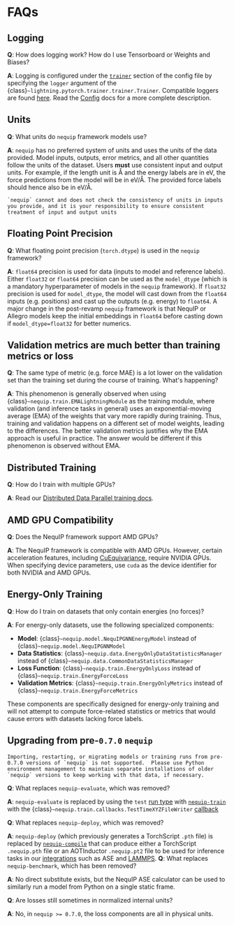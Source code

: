# FAQs

## Logging

  **Q**: How does logging work? How do I use Tensorboard or Weights and Biases?

  **A**: Logging is configured under the [`trainer`](../configuration/config.md#trainer) section of the config file by specifying the `logger` argument of the {class}`~lightning.pytorch.trainer.trainer.Trainer`. Compatible loggers are found [here](https://lightning.ai/docs/pytorch/stable/api_references.html#loggers). Read the [Config](../configuration/config.md) docs for a more complete description.

## Units
  **Q**: What units do `nequip` framework models use?

  **A**: `nequip` has no preferred system of units and uses the units of the data provided. Model inputs, outputs, error metrics, and all other quantities follow the units of the dataset. Users **must** use consistent input and output units. For example, if the length unit is Å and the energy labels are in eV, the force predictions from the model will be in eV/Å. The provided force labels should hence also be in eV/Å. 

```{warning}
`nequip` cannot and does not check the consistency of units in inputs you provide, and it is your responsibility to ensure consistent treatment of input and output units
```

## Floating Point Precision

  **Q**: What floating point precision (`torch.dtype`) is used in the `nequip` framework?

  **A**: `float64` precision is used for data (inputs to model and reference labels). Either `float32` or `float64` precision can be used as the `model_dtype` (which is a mandatory hyperparameter of models in the `nequip` framework). If `float32` precision is used for `model_dtype`, the model will cast down from the `float64` inputs (e.g. positions) and cast up the outputs (e.g. energy) to `float64`. A major change in the post-revamp `nequip` framework is that NequIP or Allegro models keep the initial embeddings in `float64` before casting down if `model_dtype=float32` for better numerics.

## Validation metrics are much better than training metrics or loss

  **Q**: The same type of metric (e.g. force MAE) is a lot lower on the validation set than the training set during the course of training. What's happening?

  **A**: This phenomenon is generally observed when using {class}`~nequip.train.EMALightningModule` as the training module, where validation (and inference tasks in general) uses an exponential-moving average (EMA) of the weights that vary more rapidly during training. Thus, training and validation happens on a different set of model weights, leading to the differences. The better validation metrics justifies why the EMA approach is useful in practice. The answer would be different if this phenomenon is observed without EMA.

## Distributed Training

  **Q**: How do I train with multiple GPUs?

  **A**: Read our [Distributed Data Parallel training docs](../accelerations/ddp_training.md).

## AMD GPU Compatibility

  **Q**: Does the NequIP framework support AMD GPUs?

  **A**: The NequIP framework is compatible with AMD GPUs. However, certain acceleration features, including [CuEquivariance](../accelerations/cuequivariance.md), require NVIDIA GPUs. When specifying device parameters, use `cuda` as the device identifier for both NVIDIA and AMD GPUs.

## Energy-Only Training

  **Q**: How do I train on datasets that only contain energies (no forces)?

  **A**: For energy-only datasets, use the following specialized components:

  - **Model**: {class}`~nequip.model.NequIPGNNEnergyModel` instead of {class}`~nequip.model.NequIPGNNModel`
  - **Data Statistics**: {class}`~nequip.data.EnergyOnlyDataStatisticsManager` instead of {class}`~nequip.data.CommonDataStatisticsManager`
  - **Loss Function**: {class}`~nequip.train.EnergyOnlyLoss` instead of {class}`~nequip.train.EnergyForceLoss`
  - **Validation Metrics**: {class}`~nequip.train.EnergyOnlyMetrics` instead of {class}`~nequip.train.EnergyForceMetrics`

  These components are specifically designed for energy-only training and will not attempt to compute force-related statistics or metrics that would cause errors with datasets lacking force labels.

## Upgrading from pre-`0.7.0` `nequip`

```{warning}
Importing, restarting, or migrating models or training runs from pre-0.7.0 versions of `nequip` is not supported.  Please use Python environment management to maintain separate installations of older `nequip` versions to keep working with that data, if necessary.
```

  **Q**: What replaces `nequip-evaluate`, which was removed?

  **A**: `nequip-evaluate` is replaced by using the `test` [run type](../configuration/config.md#run) with [`nequip-train`](../getting-started/workflow.md#testing) with the {class}`~nequip.train.callbacks.TestTimeXYZFileWriter` [callback](../../api/callbacks.rst)

  **Q**: What replaces `nequip-deploy`, which was removed?

  **A**: `nequip-deploy` (which previously generates a TorchScript `.pth` file) is replaced by [`nequip-compile`](../getting-started/workflow.md#compilation) that can produce either a TorchScript `.nequip.pth` file or an AOTInductor `.nequip.pt2` file to be used for inference tasks in our [integrations](../../integrations/all.rst) such as ASE and [LAMMPS](../../integrations/lammps/index.md).
  **Q**: What replaces `nequip-benchmark`, which has been removed?

  **A**: No direct substitute exists, but the NequIP ASE calculator can be used to similarly run a model from Python on a single static frame.

  **Q**: Are losses still sometimes in normalized internal units?

  **A**: No, in `nequip >= 0.7.0`, the loss components are all in physical units.